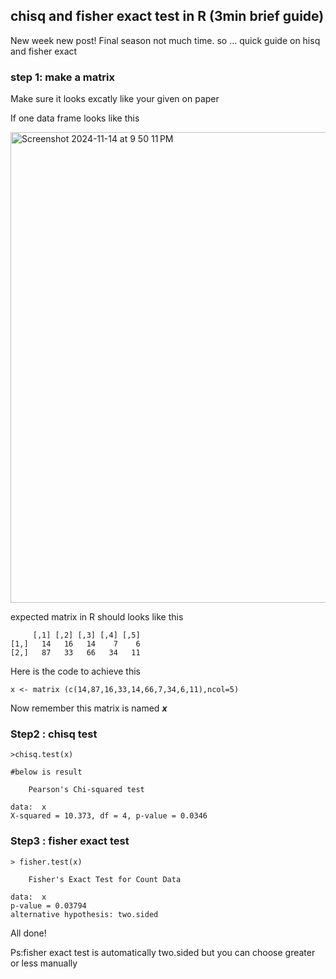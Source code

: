 ## chisq and fisher exact test in R (3min brief guide)
New week new post! Final season not much time. so ... quick guide on hisq and fisher exact
### step 1: make a matrix 
Make sure it looks excatly like your given on paper 

If one data frame looks like this 

<img width="753" alt="Screenshot 2024-11-14 at 9 50 11 PM" src="https://github.com/user-attachments/assets/6189867e-c529-4d31-b228-7677d7bb013c">

expected matrix in R should looks like this 
```
     [,1] [,2] [,3] [,4] [,5]
[1,]   14   16   14    7    6
[2,]   87   33   66   34   11
```
Here is the code to achieve this 
```
x <- matrix (c(14,87,16,33,14,66,7,34,6,11),ncol=5)
```
Now remember this matrix is named ***x***

### Step2 : chisq test
```
>chisq.test(x)

#below is result 

	Pearson's Chi-squared test

data:  x
X-squared = 10.373, df = 4, p-value = 0.0346
```
### Step3 : fisher exact test
```
> fisher.test(x)

	Fisher's Exact Test for Count Data

data:  x
p-value = 0.03794
alternative hypothesis: two.sided
```

All done!

Ps:fisher exact test is automatically two.sided but you can choose greater or less manually

